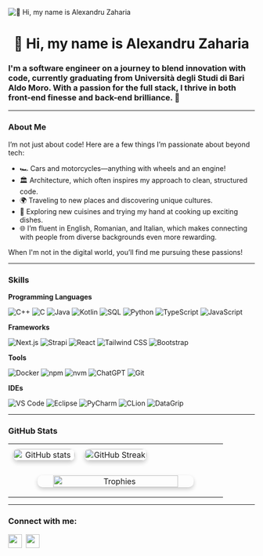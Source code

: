 ![👋 Hi, my name is Alexandru Zaharia](https://user-images.githubusercontent.com/10498744/210012254-234538ff-d198-48aa-8964-37e6fd45d227.gif)

<div id="toc">
  <ul align="center" style="list-style: none">
    <summary>
      <h1>
        👋 Hi, my name is Alexandru Zaharia
      </h1>
    </summary>
  </ul>
</div>

 **<h3 align="left">I'm a software engineer on a journey to blend innovation with code, currently graduating from Università degli Studi di Bari Aldo Moro. With a passion for the full stack, I thrive in both front-end finesse and back-end brilliance. 🚀</h3>**

---

**<h3 align="left">About Me</h3>**

I’m not just about code! Here are a few things I’m passionate about beyond tech:

- 🏎️ Cars and motorcycles—anything with wheels and an engine!
- 🏛️ Architecture, which often inspires my approach to clean, structured code.
- 🌍 Traveling to new places and discovering unique cultures.
- 🍲 Exploring new cuisines and trying my hand at cooking up exciting dishes.
- 🌐 I’m fluent in English, Romanian, and Italian, which makes connecting with people from diverse backgrounds even more rewarding.
  
When I'm not in the digital world, you’ll find me pursuing these passions!

---

 **<h3 align="left">Skills</h3>**
 
**Programming Languages**

![C++](https://img.icons8.com/?size=100&id=40669&format=png&color=000000)
![C](https://img.icons8.com/?size=100&id=40670&format=png&color=000000)
![Java](https://img.icons8.com/?size=100&id=13679&format=png&color=000000)
![Kotlin](https://img.icons8.com/?size=100&id=ZoxjA0jZDdFZ&format=png&color=000000)
![SQL](https://img.icons8.com/?size=100&id=LwQEs9KnDgIo&format=png&color=000000)
![Python](https://img.icons8.com/?size=100&id=13441&format=png&color=000000)
![TypeScript](https://img.icons8.com/?size=100&id=uJM6fQYqDaZK&format=png&color=000000)
![JavaScript](https://img.icons8.com/?size=100&id=108784&format=png&color=000000)


**Frameworks**

![Next.js](https://img.shields.io/badge/Next.js-000000?style=flat&logo=nextdotjs&logoColor=white)
![Strapi](https://img.shields.io/badge/Strapi-2F2E8B?style=flat&logo=strapi&logoColor=white)
![React](https://img.shields.io/badge/React-61DAFB?style=flat&logo=react&logoColor=black)
![Tailwind CSS](https://img.shields.io/badge/Tailwind_CSS-38B2AC?style=flat&logo=tailwind-css&logoColor=white)
![Bootstrap](https://img.shields.io/badge/Bootstrap-7952B3?style=flat&logo=bootstrap&logoColor=white)

**Tools**

![Docker](https://img.shields.io/badge/Docker-2496ED?style=flat&logo=docker&logoColor=white)
![npm](https://img.shields.io/badge/npm-CB3837?style=flat&logo=npm&logoColor=white)
![nvm](https://img.shields.io/badge/nvm-3C873A?style=flat&logo=nodedotjs&logoColor=white)
![ChatGPT](https://img.shields.io/badge/ChatGPT-34A853?style=flat&logo=openai&logoColor=white)
![Git](https://img.shields.io/badge/Git-F05032?style=flat&logo=git&logoColor=white)

**IDEs**

![VS Code](https://img.shields.io/badge/VS_Code-0078D4?style=flat&logo=visual-studio-code&logoColor=white)
![Eclipse](https://img.shields.io/badge/Eclipse-2C2255?style=flat&logo=eclipse&logoColor=white)
![PyCharm](https://img.shields.io/badge/PyCharm-000000?style=flat&logo=pycharm&logoColor=white)
![CLion](https://img.shields.io/badge/CLion-000000?style=flat&logo=clion&logoColor=white)
![DataGrip](https://img.shields.io/badge/CLion-000000?style=flat&logo=clion&logoColor=white)

---

**<h3 align="left">GitHub Stats</h3>**

<table align="center" style="width: 100%; padding: 0; margin: 0; border-collapse: collapse;">
  <tr style="padding: 0; margin: 0;">
    <td align="center" style="padding: 10px; width: 33%;">
      <img src="https://github-readme-stats.vercel.app/api?username=darkmodeftw&show_icons=true&theme=radical" alt="GitHub stats" style="width: 100%; border-radius: 10px; box-shadow: 0 4px 8px rgba(0, 0, 0, 0.2);" />
    </td>
    <td align="center" style="padding: 10px; width: 33%;">
      <img src="https://github-readme-streak-stats.herokuapp.com/?user=darkmodeftw&theme=radical" alt="GitHub Streak" style="width: 100%; border-radius: 10px; box-shadow: 0 4px 8px rgba(0, 0, 0, 0.2);" />
    </td>
    <td align="center" style="padding: 10px; width: 33%;">
    </td>
  </tr>
  <tr>
    <td colspan="3" align="center" style="padding: 20px;">
      <img src="https://github-profile-trophy.vercel.app/?username=darkmodeftw&theme=radical&no-frame=true&margin-w=5" alt="Trophies" style="width: 80%; border-radius: 10px; box-shadow: 0 4px 8px rgba(0, 0, 0, 0.2);" />
    </td>
  </tr>
</table>

---

**<h3 align="left">Connect with me:</h3>** 
<p align="left"><a href="https://github.com/darkmodeftw" target="_blank"><img src="https://img.shields.io/badge/GitHub-100000?logo=github&logoColor=white" height="28" style="margin-right: 4px"></a> <a href="https://www.linkedin.com/in/alexandru-zaharia-4565a0304/" target="_blank"><img src="https://img.shields.io/badge/LinkedIn-0077B5?logo=linkedin&logoColor=white" height="28" style="margin-right: 4px"></a> 
